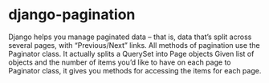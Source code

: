 # django-pagination
Django helps you manage paginated data – that is, data that’s split across several pages, with “Previous/Next” links.
All methods of pagination use the Paginator class. It actually splits a QuerySet into Page objects Given list of objects and the number of items you’d like to have on each page to Paginator class,  it gives you methods for accessing the items for each page. 

